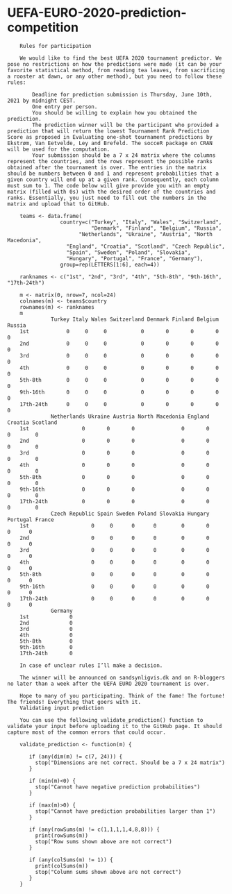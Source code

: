 # UEFA-EURO-2020-prediction-competition

        Rules for participation

        We would like to find the best UEFA 2020 tournament predictor. We pose no restrictions on how the predictions were made (it can be your favorite statistical method, from reading tea leaves, from sacrificing a rooster at dawn, or any other method), but you need to follow these rules:

            Deadline for prediction submission is Thursday, June 10th, 2021 by midnight CEST.
            One entry per person.
            You should be willing to explain how you obtained the prediction.
            The prediction winner will be the participant who provided a prediction that will return the lowest Tournament Rank Prediction Score as proposed in Evaluating one-shot tournament predictions by Ekstrøm, Van Eetvelde, Ley and Brefeld. The socceR package on CRAN will be used for the computation.
            Your submission should be a 7 x 24 matrix where the columns represent the countries, and the rows represent the possible ranks obtained after the tournament is over. The entries in the matrix should be numbers between 0 and 1 and represent probabilities that a given country will end up at a given rank. Consequently, each column must sum to 1. The code below will give provide you with an empty matrix (filled with 0s) with the desired order of the countries and ranks. Essentially, you just need to fill out the numbers in the matrix and upload that to GitHub.

        teams <- data.frame(
                     country=c("Turkey", "Italy", "Wales", "Switzerland",
                               "Denmark", "Finland", "Belgium", "Russia",
                           "Netherlands", "Ukraine", "Austria", "North Macedonia",
                       "England", "Croatia", "Scotland", "Czech Republic",
                       "Spain", "Sweden", "Poland", "Slovakia",
                       "Hungary", "Portugal", "France", "Germany"),
                     group=rep(LETTERS[1:6], each=4))

        ranknames <- c("1st", "2nd", "3rd", "4th", "5th-8th", "9th-16th", "17th-24th")

        m <- matrix(0, nrow=7, ncol=24)
        colnames(m) <- teams$country
        rownames(m) <- ranknames
        m
                  Turkey Italy Wales Switzerland Denmark Finland Belgium Russia
        1st            0     0     0           0       0       0       0      0
        2nd            0     0     0           0       0       0       0      0
        3rd            0     0     0           0       0       0       0      0
        4th            0     0     0           0       0       0       0      0
        5th-8th        0     0     0           0       0       0       0      0
        9th-16th       0     0     0           0       0       0       0      0
        17th-24th      0     0     0           0       0       0       0      0
                  Netherlands Ukraine Austria North Macedonia England Croatia Scotland
        1st                 0       0       0               0       0       0        0
        2nd                 0       0       0               0       0       0        0
        3rd                 0       0       0               0       0       0        0
        4th                 0       0       0               0       0       0        0
        5th-8th             0       0       0               0       0       0        0
        9th-16th            0       0       0               0       0       0        0
        17th-24th           0       0       0               0       0       0        0
                  Czech Republic Spain Sweden Poland Slovakia Hungary Portugal France
        1st                    0     0      0      0        0       0        0      0
        2nd                    0     0      0      0        0       0        0      0
        3rd                    0     0      0      0        0       0        0      0
        4th                    0     0      0      0        0       0        0      0
        5th-8th                0     0      0      0        0       0        0      0
        9th-16th               0     0      0      0        0       0        0      0
        17th-24th              0     0      0      0        0       0        0      0
                  Germany
        1st             0
        2nd             0
        3rd             0
        4th             0
        5th-8th         0
        9th-16th        0
        17th-24th       0

        In case of unclear rules I’ll make a decision.

        The winner will be announced on sandsynligvis.dk and on R-bloggers no later than a week after the UEFA EURO 2020 tournament is over.

        Hope to many of you participating. Think of the fame! The fortune! The friends! Everything that goers with it.
        Validating input prediction

        You can use the following validate_prediction() function to validate your input before uploading it to the GitHub page. It should capture most of the common errors that could occur.

        validate_prediction <- function(m) {

           if (any(dim(m) != c(7, 24))) {
             stop("Dimensions are not correct. Should be a 7 x 24 matrix")
           }

           if (min(m)<0) {
             stop("Cannot have negative prediction probabilities")
           }

           if (max(m)>0) {
             stop("Cannot have prediction probabilities larger than 1")
           }

           if (any(rowSums(m) != c(1,1,1,1,4,8,8))) {
             print(rowSums(m))
             stop("Row sums shown above are not correct")
           }  

           if (any(colSums(m) != 1)) {
             print(colSums(m))
             stop("Column sums shown above are not correct")
           }
        }


